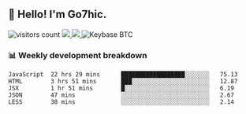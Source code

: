 ## 👋 Hello! I'm Go7hic.

 ![visitors count](https://visitors-by-url-pls-dont-use-this-in-your-repo.vercel.app/Go7hic-github-readme)
 <a href="https://twitter.com/Go7hic">
    <img src="https://img.shields.io/badge/-@Go7hic-1ca0f1?style=flat-square&labelColor=1ca0f1&logo=twitter&logoColor=white&link=https://twitter.com/Go7hic">
   <a/>
   <a href="mailto:gtfx0209@gmail.com">
    <img src="https://img.shields.io/badge/-gtfx0209@gmail.com-c14438?style=flat-square&logo=Gmail&logoColor=white&link=mailto:gtfx0209@gmail.com">
   <a/>
    ![Keybase BTC](https://img.shields.io/keybase/btc/Go7hic)
 <!--
🔭 I’m currently working
🌱 I’m currently learning
💬 Ask me about 
📫 How to reach me: 
⚡ Fun fact: 
-->
 <!--
![My Github Stats](https://github-readme-stats.vercel.app/api?username=Go7hic&show_icons=true&count_private=true)

-->

### 📊 Weekly development breakdown
<!--START_SECTION:waka-->
```text
JavaScript  22 hrs 29 mins      ██████████████████░░░░░░░   75.13 
HTML        3 hrs 51 mins       ███░░░░░░░░░░░░░░░░░░░░░░   12.87 
JSX         1 hr 51 mins        █░░░░░░░░░░░░░░░░░░░░░░░░   6.19 
JSON        47 mins             ░░░░░░░░░░░░░░░░░░░░░░░░░   2.67 
LESS        38 mins             ░░░░░░░░░░░░░░░░░░░░░░░░░   2.14
```
<!--END_SECTION:waka-->

